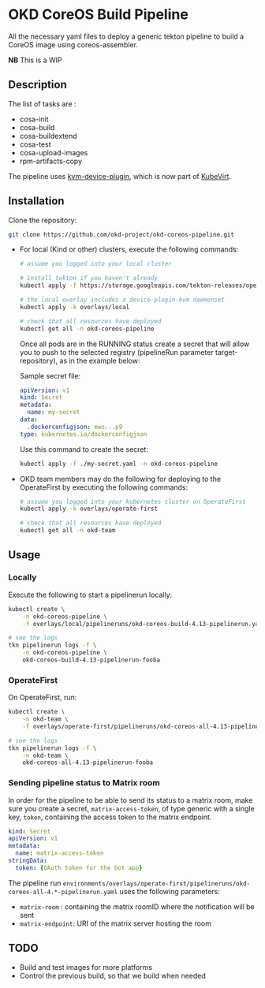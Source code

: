 # OKD CoreOS Build Pipeline

All the necessary yaml files to deploy a generic tekton pipeline to build a CoreOS image using coreos-assembler.

**NB** This is a WIP

## Description

The list of tasks are :
* cosa-init
* cosa-build
* cosa-buildextend
* cosa-test
* cosa-upload-images
* rpm-artifacts-copy

The pipeline uses [kvm-device-plugin](https://github.com/cgwalters/kvm-device-plugin),
which is now part of [KubeVirt](https://github.com/kubevirt).

## Installation

Clone the repository:

```bash
git clone https://github.com/okd-project/okd-coreos-pipeline.git
```

* For local (Kind or other) clusters, execute the following commands:
    ```bash
    # assume you logged into your local cluster

    # install tekton if you haven't already
    kubectl apply -f https://storage.googleapis.com/tekton-releases/operator/latest/release.yaml

    # the local overlay includes a device-plugin-kvm daemonset
    kubectl apply -k overlays/local

    # check that all resources have deployed
    kubectl get all -n okd-coreos-pipeline
    ```

    Once all pods are in the RUNNING status create a secret that will allow you to push to the selected
    registry (pipelineRun parameter target-repository), as in the example below:

    Sample secret file:

    ```yaml
    apiVersion: v1
    kind: Secret
    metadata:
      name: my-secret
    data:
      .dockerconfigjson: ewo...p9
    type: kubernetes.io/dockerconfigjson
    ```

    Use this command to create the secret:
    ```bash
    kubectl apply -f ./my-secret.yaml -n okd-coreos-pipeline
    ```


* OKD team members may do the following for deploying to the OperateFirst by executing the following commands:
    ```bash
    # assume you logged into your kubernetes cluster on OperateFirst
    kubectl apply -k overlays/operate-first

    # check that all resources have deployed
    kubectl get all -n okd-team
    ```

## Usage

### Locally

Execute the following to start a pipelinerun locally:

```bash
kubectl create \
    -n okd-coreos-pipeline \
    -f overlays/local/pipelineruns/okd-coreos-build-4.13-pipelinerun.yaml

# see the logs
tkn pipelinerun logs -f \
    -n okd-coreos-pipeline \
    okd-coreos-build-4.13-pipelinerun-fooba
```

### OperateFirst
On OperateFirst, run:
```bash
kubectl create \
    -n okd-team \
    -f overlays/operate-first/pipelineruns/okd-coreos-all-4.13-pipelinerun.yaml

# see the logs
tkn pipelinerun logs -f \
    -n okd-team \
    okd-coreos-all-4.13-pipelinerun-fooba
```

### Sending pipeline status to Matrix room

In order for the pipeline to be able to send its status to a matrix room, make sure you create a secret, `matrix-access-token`, of type generic with a single key, `token`, containing the access token to the matrix endpoint.

```yaml
kind: Secret
apiVersion: v1
metadata:
  name: matrix-access-token
stringData:
  token: {OAuth token for the bot app}
```

The pipeline run `environments/overlays/operate-first/pipelineruns/okd-coreos-all-4.*-pipelinerun.yaml` uses the following parameters:
* `matrix-room` : containing the matrix roomID where the notification will be sent
* `matrix-endpoint`: URI of the matrix server hosting the room

## TODO

* Build and test images for more platforms
* Control the previous build, so that we build when needed
